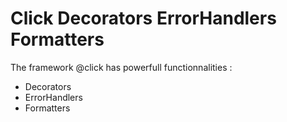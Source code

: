 ﻿# Click Decorators ErrorHandlers Formatters

The framework @click has powerfull functionnalities : 
- Decorators
- ErrorHandlers
- Formatters

